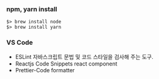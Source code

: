 ### npm, yarn install
```shell
$> brew install node
$> brew install yarn
```
### VS Code 
- ESLint
자바스크립트 문법 및 코드 스타일을 검사해 주는 도구.
- Reactjs Code Snippets
react component 
- Prettier-Code formatter